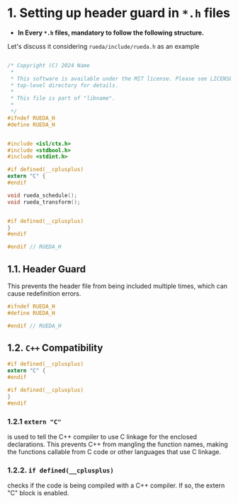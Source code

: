 # 1. Setting up header guard in `*.h` files

- **In Every `*.h` files, mandatory to follow the following structure.**

Let's discuss it considering `rueda/include/rueda.h` as an example 

```C

/* Copyright (C) 2024 Name
 *
 * This software is available under the MIT license. Please see LICENSE in the
 * top-level directory for details.
 *
 * This file is part of "libname".
 *
 */
#ifndef RUEDA_H
#define RUEDA_H


#include <isl/ctx.h>
#include <stdbool.h>
#include <stdint.h>

#if defined(__cplusplus)
extern "C" {
#endif

void rueda_schedule();
void rueda_transform();


#if defined(__cplusplus)
}
#endif

#endif // RUEDA_H
```

## 1.1. Header Guard

This prevents the header file from being included multiple times, which can cause redefinition errors.

```C
#ifndef RUEDA_H
#define RUEDA_H

#endif // RUEDA_H
```

## 1.2. `C++` Compatibility

```C
#if defined(__cplusplus)
extern "C" {
#endif

#if defined(__cplusplus)
}
#endif
```

### 1.2.1 `extern "C"`
is used to tell the C++ compiler to use C linkage for the enclosed declarations. This prevents C++ from mangling the function names, making the functions callable from C code or other languages that use C linkage.
### 1.2.2. `if defined(__cplusplus)`
checks if the code is being compiled with a C++ compiler. If so, the extern "C" block is enabled.
